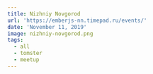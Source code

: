 ```yaml
---
title: Nizhniy Novgorod
url: 'https://emberjs-nn.timepad.ru/events/'
date: 'November 11, 2019'
image: nizhniy-novgorod.png
tags:
  - all
  - tomster
  - meetup
---
```

